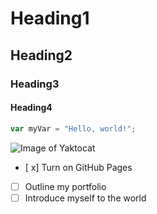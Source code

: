 # Heading1
## Heading2
### Heading3
#### Heading4

``` javascript
var myVar = "Hello, world!";
```



![Image of Yaktocat](https://octodex.github.com/images/yaktocat.png)


- [ x] Turn on GitHub Pages
- [ ] Outline my portfolio
- [ ] Introduce myself to the world
